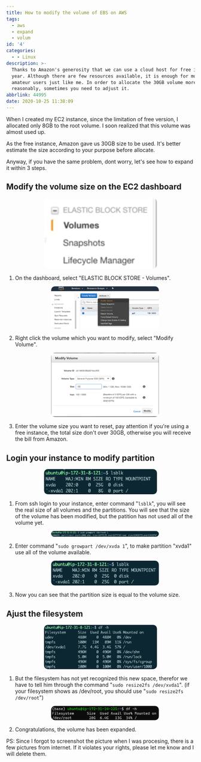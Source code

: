 ```yaml
---
title: How to modify the volume of EBS on AWS
tags:
  - aws
  - expand
  - volum
id: '4'
categories:
  - - Linux
description: >-
  Thanks to Amazon's generosity that we can use a cloud host for free in one
  year. Although there are few resources available, it is enough for most
  amateur users just like me. In order to allocate the 30GB volume more
  reasonably, sometimes you need to adjust it.
abbrlink: 44995
date: 2020-10-25 11:38:09
---
```


<style>
  .box {width:60%; text-align:center; font-size:10px; margin:0 auto;}
  .box img {border-radius: 10px;}
</style>

When I created my EC2 instance, since the limitation of free version, I allocated only 8GB to the root volume. I soon realized that this volume was almost used up.

As the free instance, Amazon gave us 30GB size to be used. It's better estimate the size according to your purpose before allocate.

Anyway, if you have the same problem, dont worry, let's see how to expand it within 3 steps.

## Modify the volume size on the EC2 dashboard

<div class="box">
  <img src="https://raw.githubusercontent.com/CarloHan/pic-blog/master/pictures/%E5%BE%AE%E4%BF%A1%E5%9B%BE%E7%89%87_20201025095840.png" alt="AWS DASHBOARD"/>
</div>

1. On the dashboard, select "ELASTIC BLOCK STORE - Volumes".

   <div class="box">
     <img src="https://raw.githubusercontent.com/CarloHan/pic-blog/master/pictures/%E5%BE%AE%E4%BF%A1%E5%9B%BE%E7%89%87_20201025095805.png" alt="AWS EBS"/>
   </div>

2. Right click the volume which you want to modify, select "Modify Volume".

   <div class="box">
     <img src="https://raw.githubusercontent.com/CarloHan/pic-blog/master/pictures/%E5%BE%AE%E4%BF%A1%E5%9B%BE%E7%89%87_20201025100644.png" alt="Modify volume"/>
   </div>

3. Enter the volume size you want to reset, pay attention if you're using a free instance, the total size don't over 30GB, otherwise you will receive the bill from Amazon.

## Login your instance to modify partition

<div class="box">
  <img src="https://raw.githubusercontent.com/CarloHan/pic-blog/master/pictures/1548507836-5c2c2c17db432_articlex.png" alt="lsblk"/>
</div>

1. From ssh login to your instance, enter command "`lsblk`", you will see the real size of all volumes and the partitions. You will see that the size of the volume has been modified, but the patition has not used all of the volume yet.

   <div class="box">
     <img src="https://raw.githubusercontent.com/CarloHan/pic-blog/master/pictures/3128725125-5c2c2c196dada_articlex.png" alt="growpart command"/>
   </div>

2. Enter command "`sudo growpart /dev/xvda 1`", to make partition "xvda1" use all of the volume available.

   <div class="box">
     <img src="https://raw.githubusercontent.com/CarloHan/pic-blog/master/pictures/2109384238-5c2c2c178ead5_articlex.png" alt="lsblk"/>
   </div>

3. Now you can see that the partition size is equal to the volume size.

## Ajust the filesystem

<div class="box">
  <img src="https://raw.githubusercontent.com/CarloHan/pic-blog/master/pictures/2922913778-5c2c2c15389c6_articlex.png" alt="filesystem not recognize the new space" />
</div>

1. But the filesystem has not yet recognized this new space, therefor we have to tell him through the command "`sudo resize2fs /dev/xvda1`". (if your filesystem shows as /dev/root, you should use "`sudo resize2fs /dev/root`")

   <div class="box">
     <img src="https://raw.githubusercontent.com/CarloHan/pic-blog/master/pictures/%E5%BE%AE%E4%BF%A1%E5%9B%BE%E7%89%87_20201025111614.png" alt="expand done" />
   </div>

2. Congratulations, the volume has been expanded.

PS: Since I forgot to screenshot the picture when I was procesing, there is a few pictures from internet. If it violates your rights, please let me know and I will delete them.
